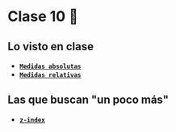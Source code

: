 # Clase 10 🎉

## Lo visto en clase

- [**`Medidas absolutas`**](medidas-absolutas.html)
- [**`Medidas relativas`**](medidas-relativas.html)

## Las que buscan "un poco más"

- [**`z-index`**](z-index.html)
